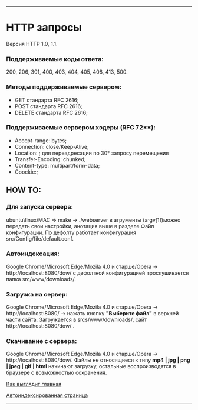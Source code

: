 ____

# HTTP запросы
 
Версия HTTP 1.0, 1.1.

### Поддерживаемые коды ответа:
200, 206, 301, 400, 403, 404, 405, 408, 413, 500.
 
### Методы поддерживаемые сервером:
- GET стандарта RFC 2616; 
- POST стандарта RFC 2616;
- DELETE стандарта RFC 2616;

### Поддерживаемые сервером хэдеры (RFC 72**):
- Accept-range: bytes;
- Connection: close/Keep-Alive;
- Location: ; для переадресации по 30* запросу перемещения
- Transfer-Encoding: chunked;
- Content-type: multipart/form-data;
- Coockie:;

## HOW TO: 
### Для запуска сервера:
ubuntu\linux\MAC => make -> ./webserver в агрументы (argv[1])можно передать свои настройки, анотация выше в разделе Файл конфигурации. По дефолту работает конфигурация src/Config/file/default.conf.

### Автоиндексация:
Google Chrome/Microsoft Edge/Mozila 4.0 и старше/Opera -> http://localhost:8080/dow/ с дефолтной конфигурацией прослушивается папка src/www/downloads/.

### Загрузка на сервер:  
Google Chrome/Microsoft Edge/Mozila 4.0 и старше/Opera -> http://localhost:8080/ -> нажать кнопку **"Выберите файл"** в верхней части сайта. Загружается в srcs/www/downloads/, сайт http://localhost:8080/dow/ .

### Скачивание с сервера:
Google Chrome/Microsoft Edge/Mozila 4.0 и старше/Opera -> http://localhost:8080/dow/. Файлы не относящиеся к типу **mp4 | jpg | png | jpeg | gif | html** начинают загрузку, остальные воспроизводятся в браузере с возможностью сохранения.

[Как выглядит главная](https://github.com/Katczinski/webserv/blob/master/srcs/www/downloads/auto/location_root.png) 

[Автоиндексированная страница](https://github.com/Katczinski/webserv/blob/master/srcs/www/downloads/auto/location_dow.png)
____
